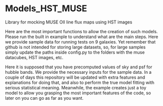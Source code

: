 # Models_HST_MUSE
Library for mocking MUSE OII line flux maps using HST images

Here are the most important functions to allow the creation of such models.
Please run the built in example to understand what are the main steps.
Here we provide sample data for running tests on 9 galaxies. Yet remember
that github is not intended for storing large datasets, so, for large samples
simply update the paths inside config.py to the folders with the muse
datacubes, HST images, etc.  

Here it is supposed that you have precomputed values of sky and psf for hubble
bands. We provide the necessary inputs for the sample data. In a couple of days
this repository will be updated with extra features and explanations for doing
that, and also to perform the true model fitting with serious statistical
meaning. Meanwhile, the example creates just a toy model to allow you grasping
the most important features of the code, so later on you can go as far as you
want.  


